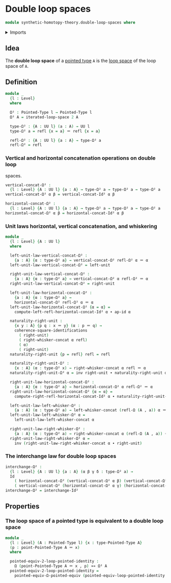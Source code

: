 # Double loop spaces

```agda
module synthetic-homotopy-theory.double-loop-spaces where
```

<details><summary>Imports</summary>

```agda
open import foundation.action-on-identifications-functions
open import foundation.commuting-squares-of-identifications
open import foundation.dependent-pair-types
open import foundation.identity-types
open import foundation.path-algebra
open import foundation.universe-levels
open import foundation.whiskering-identifications-concatenation

open import structured-types.pointed-equivalences
open import structured-types.pointed-types

open import synthetic-homotopy-theory.functoriality-loop-spaces
open import synthetic-homotopy-theory.iterated-loop-spaces
open import synthetic-homotopy-theory.loop-spaces
```

</details>

## Idea

The **double loop space** of a [pointed type](structured-types.pointed-types.md)
`A` is the [loop space](synthetic-homotopy-theory.loop-spaces.md) of the loop
space of `A`.

## Definition

```agda
module _
  {l : Level}
  where

  Ω² : Pointed-Type l → Pointed-Type l
  Ω² A = iterated-loop-space 2 A

  type-Ω² : {A : UU l} (a : A) → UU l
  type-Ω² a = refl {x = a} ＝ refl {x = a}

  refl-Ω² : {A : UU l} {a : A} → type-Ω² a
  refl-Ω² = refl
```

### Vertical and horizontal concatenation operations on double loop

spaces.

```agda
vertical-concat-Ω² :
  {l : Level} {A : UU l} {a : A} → type-Ω² a → type-Ω² a → type-Ω² a
vertical-concat-Ω² α β = vertical-concat-Id² α β

horizontal-concat-Ω² :
  {l : Level} {A : UU l} {a : A} → type-Ω² a → type-Ω² a → type-Ω² a
horizontal-concat-Ω² α β = horizontal-concat-Id² α β
```

### Unit laws horizontal, vertical concatenation, and whiskering

```agda
module _
  {l : Level} {A : UU l}
  where

  left-unit-law-vertical-concat-Ω² :
    {a : A} {α : type-Ω² a} → vertical-concat-Ω² refl-Ω² α ＝ α
  left-unit-law-vertical-concat-Ω² = left-unit

  right-unit-law-vertical-concat-Ω² :
    {a : A} {α : type-Ω² a} → vertical-concat-Ω² α refl-Ω² ＝ α
  right-unit-law-vertical-concat-Ω² = right-unit

  left-unit-law-horizontal-concat-Ω² :
    {a : A} {α : type-Ω² a} →
    horizontal-concat-Ω² refl-Ω² α ＝ α
  left-unit-law-horizontal-concat-Ω² {α = α} =
    compute-left-refl-horizontal-concat-Id² α ∙ ap-id α

  naturality-right-unit :
    {x y : A} {p q : x ＝ y} (α : p ＝ q) →
    coherence-square-identifications
      ( right-unit)
      ( right-whisker-concat α refl)
      ( α)
      ( right-unit)
  naturality-right-unit {p = refl} refl = refl

  naturality-right-unit-Ω² :
    {x : A} (α : type-Ω² x) → right-whisker-concat α refl ＝ α
  naturality-right-unit-Ω² α = inv right-unit ∙ naturality-right-unit α

  right-unit-law-horizontal-concat-Ω² :
    {a : A} {α : type-Ω² a} → horizontal-concat-Ω² α refl-Ω² ＝ α
  right-unit-law-horizontal-concat-Ω² {α = α} =
    compute-right-refl-horizontal-concat-Id² α ∙ naturality-right-unit-Ω² α

  left-unit-law-left-whisker-Ω² :
    {a : A} (α : type-Ω² a) → left-whisker-concat (refl-Ω (A , a)) α ＝ α
  left-unit-law-left-whisker-Ω² α =
    left-unit-law-left-whisker-concat α

  right-unit-law-right-whisker-Ω² :
    {a : A} (α : type-Ω² a) → right-whisker-concat α (refl-Ω (A , a)) ＝ α
  right-unit-law-right-whisker-Ω² α =
    inv (right-unit-law-right-whisker-concat α ∙ right-unit)
```

### The interchange law for double loop spaces

```agda
interchange-Ω² :
  {l : Level} {A : UU l} {a : A} (α β γ δ : type-Ω² a) →
  Id
    ( horizontal-concat-Ω² (vertical-concat-Ω² α β) (vertical-concat-Ω² γ δ))
    ( vertical-concat-Ω² (horizontal-concat-Ω² α γ) (horizontal-concat-Ω² β δ))
interchange-Ω² = interchange-Id²
```

## Properties

### The loop space of a pointed type is equivalent to a double loop space

```agda
module _
  {l : Level} (A : Pointed-Type l) {x : type-Pointed-Type A}
  (p : point-Pointed-Type A ＝ x)
  where

  pointed-equiv-2-loop-pointed-identity :
    Ω (point-Pointed-Type A ＝ x , p) ≃∗ Ω² A
  pointed-equiv-2-loop-pointed-identity =
    pointed-equiv-Ω-pointed-equiv (pointed-equiv-loop-pointed-identity A p)
```
